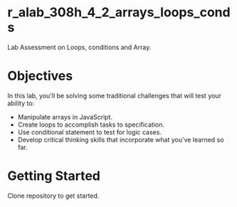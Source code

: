 # r_alab_308h_4_2_arrays_loops_conds

Lab Assessment on Loops, conditions and Array.

# Objectives
In this lab, you'll be solving some traditional challenges that will test your ability to:

- Manipulate arrays in JavaScript.
- Create loops to accomplish tasks to specification.
- Use conditional statement to test for logic cases.
- Develop critical thinking skills that incorporate what you've learned so far.

# Getting Started
Clone repository to get started.
